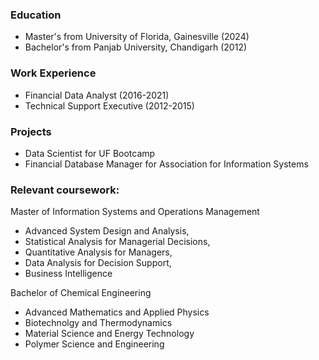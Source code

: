 

### Education
- Master's from University of Florida, Gainesville (2024)
- Bachelor's from Panjab University, Chandigarh (2012)

### Work Experience
- Financial Data Analyst (2016-2021)
- Technical Support Executive (2012-2015)

### Projects
- Data Scientist for UF Bootcamp
- Financial Database Manager for Association for Information Systems

### Relevant coursework: 
Master of Information Systems and Operations Management
- Advanced System Design and Analysis,
- Statistical Analysis for Managerial Decisions, 
- Quantitative Analysis for Managers, 
- Data Analysis for Decision Support, 
- Business Intelligence

Bachelor of Chemical Engineering
- Advanced Mathematics and Applied Physics
- Biotechnolgy and Thermodynamics
- Material Science and Energy Technology
- Polymer Science and Engineering

 
